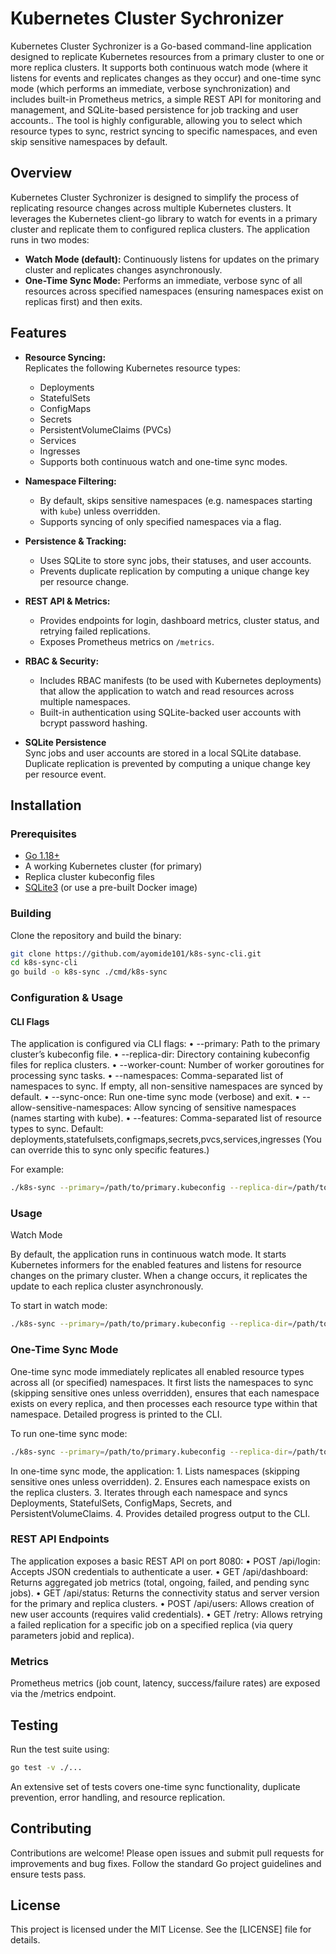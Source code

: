 # Kubernetes Cluster Sychronizer

Kubernetes Cluster Sychronizer is a Go-based command-line application designed to replicate Kubernetes resources from a primary cluster to one or more replica clusters. It supports both continuous watch mode (where it listens for events and replicates changes as they occur) and one-time sync mode (which performs an immediate, verbose synchronization) and includes built-in Prometheus metrics, a simple REST API for monitoring and management, and SQLite-based persistence for job tracking and user accounts.. The tool is highly configurable, allowing you to select which resource types to sync, restrict syncing to specific namespaces, and even skip sensitive namespaces by default.


## Overview

Kubernetes Cluster Sychronizer is designed to simplify the process of replicating resource changes across multiple Kubernetes clusters. It leverages the Kubernetes client-go library to watch for events in a primary cluster and replicate them to configured replica clusters. The application runs in two modes:
- **Watch Mode (default):** Continuously listens for updates on the primary cluster and replicates changes asynchronously.
- **One-Time Sync Mode:** Performs an immediate, verbose sync of all resources across specified namespaces (ensuring namespaces exist on replicas first) and then exits.

## Features

- **Resource Syncing:**  
  Replicates the following Kubernetes resource types:
    - Deployments
    - StatefulSets
    - ConfigMaps
    - Secrets
    - PersistentVolumeClaims (PVCs)
    - Services
    - Ingresses
  - Supports both continuous watch and one-time sync modes.
  
- **Namespace Filtering:**  
  - By default, skips sensitive namespaces (e.g. namespaces starting with `kube`) unless overridden.
  - Supports syncing of only specified namespaces via a flag.

- **Persistence & Tracking:**  
  - Uses SQLite to store sync jobs, their statuses, and user accounts.
  - Prevents duplicate replication by computing a unique change key per resource change.

- **REST API & Metrics:**  
  - Provides endpoints for login, dashboard metrics, cluster status, and retrying failed replications.
  - Exposes Prometheus metrics on `/metrics`.

- **RBAC & Security:**  
  - Includes RBAC manifests (to be used with Kubernetes deployments) that allow the application to watch and read resources across multiple namespaces.
  - Built-in authentication using SQLite-backed user accounts with bcrypt password hashing.

- **SQLite Persistence**  
  Sync jobs and user accounts are stored in a local SQLite database. Duplicate replication is prevented by computing a unique change key per resource event.


## Installation

### Prerequisites

- [Go 1.18+](https://golang.org/dl/)
- A working Kubernetes cluster (for primary)
- Replica cluster kubeconfig files
- [SQLite3](https://www.sqlite.org/download.html) (or use a pre-built Docker image)

### Building

Clone the repository and build the binary:

```bash
git clone https://github.com/ayomide101/k8s-sync-cli.git
cd k8s-sync-cli
go build -o k8s-sync ./cmd/k8s-sync
```

### Configuration & Usage

#### CLI Flags
The application is configured via CLI flags:
	•	--primary: Path to the primary cluster’s kubeconfig file.
	•	--replica-dir: Directory containing kubeconfig files for replica clusters.
	•	--worker-count: Number of worker goroutines for processing sync tasks.
	•	--namespaces: Comma-separated list of namespaces to sync. If empty, all non-sensitive namespaces are synced by default.
	•	--sync-once: Run one-time sync mode (verbose) and exit.
	•	--allow-sensitive-namespaces: Allow syncing of sensitive namespaces (names starting with kube).
	•	--features: Comma-separated list of resource types to sync. Default: deployments,statefulsets,configmaps,secrets,pvcs,services,ingresses (You can override this to sync only specific features.)


For example:

```bash
./k8s-sync --primary=/path/to/primary.kubeconfig --replica-dir=/path/to/replicas --sync-namespaces=default,production --worker-count=5
```

### Usage

Watch Mode

By default, the application runs in continuous watch mode. It starts Kubernetes informers for the enabled features and listens for resource changes on the primary cluster. When a change occurs, it replicates the update to each replica cluster asynchronously.

To start in watch mode:

```bash
./k8s-sync --primary=/path/to/primary.kubeconfig --replica-dir=/path/to/replica/kubeconfigs
```


### One-Time Sync Mode

One-time sync mode immediately replicates all enabled resource types across all (or specified) namespaces. It first lists the namespaces to sync (skipping sensitive ones unless overridden), ensures that each namespace exists on every replica, and then processes each resource type within that namespace. Detailed progress is printed to the CLI.

To run one-time sync mode:

```bash
./k8s-sync --primary=/path/to/primary.kubeconfig --replica-dir=/path/to/replicas --sync-once
```

In one-time sync mode, the application:
	1.	Lists namespaces (skipping sensitive ones unless overridden).
	2.	Ensures each namespace exists on the replica clusters.
	3.	Iterates through each namespace and syncs Deployments, StatefulSets, ConfigMaps, Secrets, and PersistentVolumeClaims.
	4.	Provides detailed progress output to the CLI.

### REST API Endpoints

The application exposes a basic REST API on port 8080:
	•	POST /api/login:
Accepts JSON credentials to authenticate a user.
	•	GET /api/dashboard:
Returns aggregated job metrics (total, ongoing, failed, and pending sync jobs).
	•	GET /api/status:
Returns the connectivity status and server version for the primary and replica clusters.
	•	POST /api/users:
Allows creation of new user accounts (requires valid credentials).
	•	GET /retry:
Allows retrying a failed replication for a specific job on a specified replica (via query parameters jobid and replica).

### Metrics
Prometheus metrics (job count, latency, success/failure rates) are exposed via the /metrics endpoint.

## Testing

Run the test suite using:

```bash
go test -v ./...
```

An extensive set of tests covers one-time sync functionality, duplicate prevention, error handling, and resource replication.

## Contributing

Contributions are welcome! Please open issues and submit pull requests for improvements and bug fixes. Follow the standard Go project guidelines and ensure tests pass.

## License

This project is licensed under the MIT License. See the [LICENSE] file for details.
